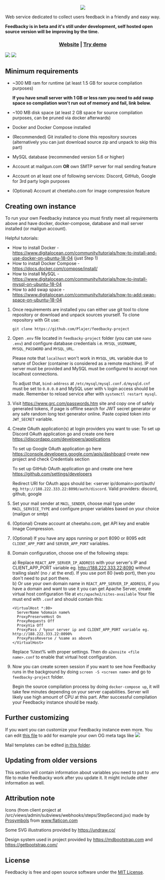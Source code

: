 <p align="center">
    <a href="https://feedbacky.net">
        <img src="https://static.plajer.xyz/feedbacky/img/new-banner-beta.png">
    </a>
</p>
<p align="center">
    Web service dedicated to collect users feedback in a friendly and easy way.
</p>
<strong align="center">
    Feedbacky is in beta and it's still under development, self hosted open source version will be improving by the time.
</strong>

<p align="center">
    <h3 align="center"><a href="https://feedbacky.net">Website</a> | <a href="https://app.feedbacky.net">Try demo</a></h3>
    <img src="https://cdn.feedbacky.net/static/img/main_banner.png">
    <img src="https://cdn.feedbacky.net/static/img/main_banner_ideas.png">
</p>

## Minimum requirements
* ~300 MB ram for runtime (at least 1.5 GB for source compilation purposes)

    **If you have small server with 1 GB or less ram you need to add swap space so compilation won't run out of memory and fail, link below.**
* ~100 MB disk space (at least 2 GB space for source compilation purposes, can be pruned via docker afterwards)
* Docker and Docker Compose installed
* (Recommended) Git installed to clone this repository sources (alternatively you can just download source zip and unpack to skip this part)
* MySQL database (recommended version 5.6 or higher)
* Account at mailgun.com **OR** own SMTP server for mail sending feature
* Account on at least one of following services: Discord, GitHub, Google for 3rd party login purposes
* (Optional) Account at cheetaho.com for image compression feature

## Creating own instance
To run your own Feedbacky instance you must firstly meet all requirements above and have docker, docker-compose, database
and mail server installed (or mailgun account).

Helpful tutorials:
* How to install Docker - https://www.digitalocean.com/community/tutorials/how-to-install-and-use-docker-on-ubuntu-18-04 (just Step 1)
* How to install Docker Compose - https://docs.docker.com/compose/install/
* How to install MySQL - https://www.digitalocean.com/community/tutorials/how-to-install-mysql-on-ubuntu-18-04
* How to add swap space - https://www.digitalocean.com/community/tutorials/how-to-add-swap-space-on-ubuntu-18-04

1. Once requirements are installed you can either use git tool to clone repository or download and unpack sources yourself.
To clone repository with Git use:
    ```
    git clone https://github.com/Plajer/feedbacky-project
    ```
   
2. Open `.env` file located in `feedbacky-project` folder (you can use `nano .env`) and configure database credentials i.e.
`MYSQL_USERNAME`, `MYSQL_PASSWORD` and `MYSQL_URL`.

    Please note that `localhost` won't work in `MYSQL_URL` variable due to nature of Docker (container is considered as a remote machine).
    IP of server must be provided and MySQL must be configured to accept non localhost connections.
    
    To adjust that, `bind-address` at `/etc/mysql/mysql.conf.d/mysqld.cnf` must be set to `0.0.0.0` and MySQL user with `%` login access should be made.
    Remember to reload service after with `systemctl restart mysql`.

3. Visit https://www.grc.com/passwords.htm site and copy one of safely generated tokens, if page is offline search for JWT secret generator
or any safe random long text generator online.
Paste copied token into `JWT_SECRET` variable.

4. Create OAuth application(s) at login providers you want to use:
    To set up Discord OAuth application go and create one here https://discordapp.com/developers/applications
    
    To set up Google OAuth application go here https://console.developers.google.com/apis/dashboard create new project and check Credentials section
    
    To set up GitHub OAuth application go and create one here https://github.com/settings/developers
    
    Redirect URI for OAuth apps should be: <server ip/domain>:port/auth/<provider> eg. `http://188.222.333.22:8090/auth/discord`.
    Valid providers: discord, github, google

5. Set your mail sender at `MAIL_SENDER`, choose mail type under `MAIL_SERVICE_TYPE` and configure proper variables based on your choice (mailgun or smtp)

6. (Optional) Create account at cheetaho.com, get API key and enable Image Compression.

7. (Optional) If you have any apps running or port 8090 or 8095 edit `CLIENT_APP_PORT` and `SERVER_APP_PORT` variables.

8. Domain configuration, choose one of the following steps: 

    a) Replace `REACT_APP_SERVER_IP_ADDRESS` with your server's IP and CLIENT_APP_PORT variable eg. http://188.222.333.22:8090 without trailing slash! (no `/` at the end).
    If you use port 80 (web port), then you don't need to put port there.  
    b) Or use your own domain name in `REACT_APP_SERVER_IP_ADDRESS`, if you have a domain and want to use it you can get Apache Server,
    create virtual host configuration file at `etc/apache2/sites-available`
    Your file must end with `.conf` and should contain this:
    ```
    <VirtualHost *:80>
      ServerName %domain name%
      ProxyPreserveHost On
      ProxyRequests Off
      ProxyVia Off
      ProxyPass / %your server ip and CLIENT_APP_PORT variable eg. http://188.222.333.22:8090%
      ProxyPassReverse / %same as above%
    </VirtualHost>
    ```
    Replace %text% with proper settings.
    Then do `a2ensite <file name>.conf` to enable that virtual host configuration.

9. Now you can create screen session if you want to see how Feedbacky runs in the background by doing `screen -S <screen name>`
and go to `feedbacky-project` folder.
    
    Begin the source compilation process by doing `docker-compose up`, it will take few minutes depending on your server capabilities.
    Server will likely use high amount of CPU at this part. After successful compilation your Feedbacky instance should be ready.

## Further customizing
If you want you can customize your Feedbacky instance even more.
You can edit [this file](https://github.com/Plajer/feedbacky-project/blob/master/client/public/index.html) to add for example
your own OG meta tags like
![](https://static.plajer.xyz/feedbacky/img/og-example.png)

Mail templates can be edited [in this folder](https://github.com/Plajer/feedbacky-project/tree/master/server/src/main/resources/mail_templates).

## Updating from older versions
This section will contain information about variables you need to put to .env file to make Feedbacky work after you update it.
It might include other information as well. 

## Attribution note
Icons (from client project at /src/views/admin/subviews/webhooks/steps/StepSecond.jsx) made by [Prosymbols](https://www.flaticon.com/authors/prosymbols) from www.flaticon.com

Some SVG illustrations provided by https://undraw.co/

Design system used in project provided by https://mdbootstrap.com and https://getbootstrap.com/

## License
Feedbacky is free and open source software under the [MIT License](https://github.com/Plajer/feedbacky-project/blob/master/LICENSE.md).